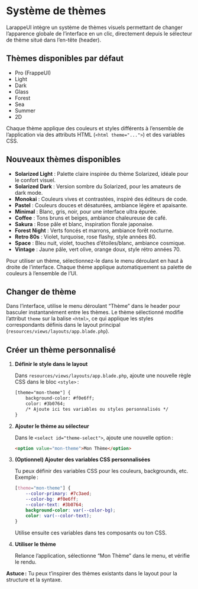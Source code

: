 # Système de thèmes

LarappeUI intègre un système de thèmes visuels permettant de changer l’apparence globale de l’interface en un clic, directement depuis le sélecteur de thème situé dans l’en-tête (header).

## Thèmes disponibles par défaut

- Pro (FrappeUI)
- Light
- Dark
- Glass
- Forest
- Sea
- Summer
- 2D

Chaque thème applique des couleurs et styles différents à l’ensemble de l’application via des attributs HTML (`<html theme="...">`) et des variables CSS.

## Nouveaux thèmes disponibles

- **Solarized Light** : Palette claire inspirée du thème Solarized, idéale pour le confort visuel.
- **Solarized Dark** : Version sombre du Solarized, pour les amateurs de dark mode.
- **Monokai** : Couleurs vives et contrastées, inspiré des éditeurs de code.
- **Pastel** : Couleurs douces et désaturées, ambiance légère et apaisante.
- **Minimal** : Blanc, gris, noir, pour une interface ultra épurée.
- **Coffee** : Tons bruns et beiges, ambiance chaleureuse de café.
- **Sakura** : Rose pâle et blanc, inspiration florale japonaise.
- **Forest Night** : Verts foncés et marrons, ambiance forêt nocturne.
- **Retro 80s** : Violet, turquoise, rose flashy, style années 80.
- **Space** : Bleu nuit, violet, touches d’étoiles/blanc, ambiance cosmique.
- **Vintage** : Jaune pâle, vert olive, orange doux, style rétro années 70.

Pour utiliser un thème, sélectionnez-le dans le menu déroulant en haut à droite de l’interface. Chaque thème applique automatiquement sa palette de couleurs à l’ensemble de l’UI.

## Changer de thème

Dans l’interface, utilise le menu déroulant “Thème” dans le header pour basculer instantanément entre les thèmes. Le thème sélectionné modifie l’attribut `theme` sur la balise `<html>`, ce qui applique les styles correspondants définis dans le layout principal (`resources/views/layouts/app.blade.php`).

## Créer un thème personnalisé

1. **Définir le style dans le layout**
   
   Dans `resources/views/layouts/app.blade.php`, ajoute une nouvelle règle CSS dans le bloc `<style>` :
   
   ```html
   [theme="mon-theme"] {
       background-color: #f0e6ff;
       color: #3b0764;
       /* Ajoute ici tes variables ou styles personnalisés */
   }
   ```

2. **Ajouter le thème au sélecteur**
   
   Dans le `<select id="theme-select">`, ajoute une nouvelle option :
   
   ```html
   <option value="mon-theme">Mon Thème</option>
   ```

3. **(Optionnel) Ajouter des variables CSS personnalisées**
   
   Tu peux définir des variables CSS pour les couleurs, backgrounds, etc. Exemple :
   
   ```css
   [theme="mon-theme"] {
       --color-primary: #7c3aed;
       --color-bg: #f0e6ff;
       --color-text: #3b0764;
       background-color: var(--color-bg);
       color: var(--color-text);
   }
   ```
   Utilise ensuite ces variables dans tes composants ou ton CSS.

4. **Utiliser le thème**
   
   Relance l’application, sélectionne “Mon Thème” dans le menu, et vérifie le rendu.

**Astuce :** Tu peux t’inspirer des thèmes existants dans le layout pour la structure et la syntaxe. 